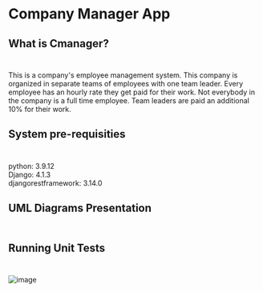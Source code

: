 # Company Manager App

## What is <B>Cmanager</B>?  <br> <br>
This is a company's employee management system. This company is  organized in separate teams of employees with one team leader. Every employee has an  hourly rate they get paid for their work. Not everybody in the company is a full time employee. Team  leaders are paid an additional 10% for their work.

## <B>System pre-requisities</B> <br> <br>
python: 3.9.12<br>
Django: 4.1.3<br>
djangorestframework: 3.14.0<br>

## <B>UML Diagrams Presentation</B> <br> <br>




## <B>Running Unit Tests</B> <br> <br>
![image](https://user-images.githubusercontent.com/91690443/202924945-437af70f-d270-46b2-a914-02bebf9d5531.png)

